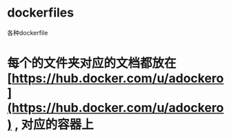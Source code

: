 # dockerfiles
各种dockerfile

# 每个的文件夹对应的文档都放在 [https://hub.docker.com/u/adockero](https://hub.docker.com/u/adockero) , 对应的容器上
